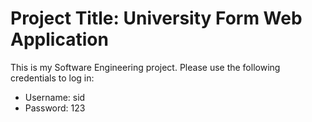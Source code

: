 
# Project Title: University Form Web Application

This is my Software Engineering project. Please use the following credentials to log in:
- Username: sid
- Password: 123
